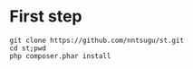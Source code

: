 # First step


``` 
git clone https://github.com/nntsugu/st.git
cd st;pwd
php composer.phar install
```
